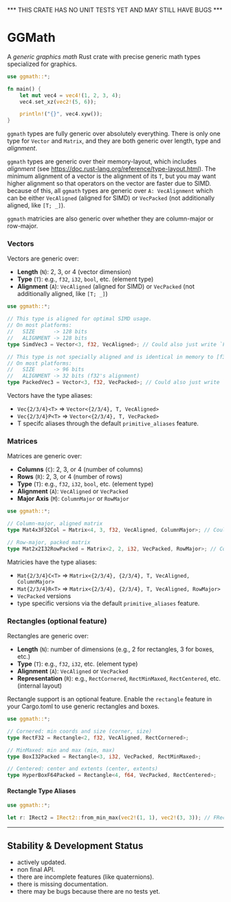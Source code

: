 *** THIS CRATE HAS NO UNIT TESTS YET AND MAY STILL HAVE BUGS ***

# GGMath

A *generic graphics math* Rust crate with precise generic math types specialized for graphics.

```rust
use ggmath::*;

fn main() {
    let mut vec4 = vec4!(1, 2, 3, 4);
    vec4.set_xz(vec2!(5, 6));

    println!("{}", vec4.xyw());
}
```

`ggmath` types are fully generic over absolutely everything.
There is only one type for `Vector` and `Matrix`, and they are both generic over length, type and *alignment*.

`ggmath` types are generic over their memory-layout,
which includes *alignment* (see <https://doc.rust-lang.org/reference/type-layout.html>).
The minimum alignment of a vector is the alignment of its `T`,
but you may want higher alignment so that operators on the vector are faster due to SIMD.
because of this, all `ggmath` types are generic over `A: VecAlignment` which can be either `VecAligned` (aligned for SIMD) or `VecPacked` (not additionally aligned, like `[T; _]`).

`ggmath` matricies are also generic over whether they are column-major or row-major.

### Vectors

Vectors are generic over:
- **Length** (`N`): 2, 3, or 4 (vector dimension)
- **Type** (`T`): e.g., `f32`, `i32`, `bool`, etc. (element type)
- **Alignment** (`A`): `VecAligned` (aligned for SIMD) or `VecPacked` (not additionally aligned, like `[T; _]`)

```rust
use ggmath::*;

// This type is aligned for optimal SIMD usage.
// On most platforms:
//   SIZE      -> 128 bits
//   ALIGNMENT -> 128 bits
type SimdVec3 = Vector<3, f32, VecAligned>; // Could also just write `FVec3`

// This type is not specially aligned and is identical in memory to [f32; 3].
// On most platforms:
//   SIZE      -> 96 bits
//   ALIGNMENT -> 32 bits (f32's alignment)
type PackedVec3 = Vector<3, f32, VecPacked>; // Could also just write `FVec3P`
```

Vectors have the type aliases:
- `Vec{2/3/4}<T>` => `Vector<{2/3/4}, T, VecAligned>`
- `Vec{2/3/4}P<T>` => `Vector<{2/3/4}, T, VecPacked>`
- T specifc aliases through the default `primitive_aliases` feature.

### Matrices

Matrices are generic over:
- **Columns** (`C`): 2, 3, or 4 (number of columns)
- **Rows** (`R`): 2, 3, or 4 (number of rows)
- **Type** (`T`): e.g., `f32`, `i32`, `bool`, etc. (element type)
- **Alignment** (`A`): `VecAligned` or `VecPacked`
- **Major Axis** (`M`): `ColumnMajor` or `RowMajor`

```rust
use ggmath::*;

// Column-major, aligned matrix
type Mat4x3F32Col = Matrix<4, 3, f32, VecAligned, ColumnMajor>; // Could just write `FMat4x3C`

// Row-major, packed matrix
type Mat2x2I32RowPacked = Matrix<2, 2, i32, VecPacked, RowMajor>; // Could just write `IMat2RP`
```

Matricies have the type aliases:
- `Mat{2/3/4}C<T>` => `Matrix<{2/3/4}, {2/3/4}, T, VecAligned, ColumnMajor>`
- `Mat{2/3/4}R<T>` => `Matrix<{2/3/4}, {2/3/4}, T, VecAligned, RowMajor>`
- `VecPacked` versions
- type specific versions via the default `primitive_aliases` feature.

### Rectangles (optional feature)

Rectangles are generic over:
- **Length** (`N`): number of dimensions (e.g., 2 for rectangles, 3 for boxes, etc.)
- **Type** (`T`): e.g., `f32`, `i32`, etc. (element type)
- **Alignment** (`A`): `VecAligned` or `VecPacked`
- **Representation** (`R`): e.g., `RectCornered`, `RectMinMaxed`, `RectCentered`, etc. (internal layout)

Rectangle support is an optional feature. Enable the `rectangle` feature in your Cargo.toml to use generic rectangles and boxes.

```rust
use ggmath::*;

// Cornered: min coords and size (corner, size)
type RectF32 = Rectangle<2, f32, VecAligned, RectCornered>;

// MinMaxed: min and max (min, max)
type BoxI32Packed = Rectangle<3, i32, VecPacked, RectMinMaxed>;

// Centered: center and extents (center, extents)
type HyperBoxF64Packed = Rectangle<4, f64, VecPacked, RectCentered>;
```

#### Rectangle Type Aliases

```rust
use ggmath::*;

let r: IRect2 = IRect2::from_min_max(vec2!(1, 1), vec2!(3, 3)); // FRect2 = Rectangle<2, f32, VecAligned, RectCornered>
```

---

## Stability & Development Status

- actively updated.
- non final API.
- there are incomplete features (like quaternions).
- there is missing documentation.
- there may be bugs because there are no tests yet.

